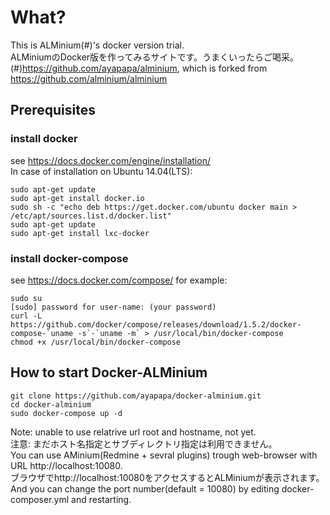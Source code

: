 # What?
This is ALMinium(#)'s docker version trial.  
ALMiniumのDocker版を作ってみるサイトです。うまくいったらご喝采。  
(#)https://github.com/ayapapa/alminium, which is forked from https://github.com/alminium/alminium  

## Prerequisites
### install docker
see https://docs.docker.com/engine/installation/   
In case of installation on Ubuntu 14.04(LTS):  
```shell
sudo apt-get update
sudo apt-get install docker.io
sudo sh -c "echo deb https://get.docker.com/ubuntu docker main > /etc/apt/sources.list.d/docker.list"
sudo apt-get update
sudo apt-get install lxc-docker
```

### install docker-compose
see https://docs.docker.com/compose/
for example:
```shell
sudo su
[sudo] password for user-name: (your password)
curl -L https://github.com/docker/compose/releases/download/1.5.2/docker-compose-`uname -s`-`uname -m` > /usr/local/bin/docker-compose
chmod +x /usr/local/bin/docker-compose
```

## How to start Docker-ALMinium
```shell
git clone https://github.com/ayapapa/docker-alminium.git  
cd docker-alminium  
sudo docker-compose up -d  
```
Note: unable to use relatrive url root and hostname, not yet.  
注意: まだホスト名指定とサブディレクトリ指定は利用できません。  
You can use AMinium(Redmine + sevral plugins) trough web-browser with URL http://localhost:10080.  
ブラウザでhttp://localhost:10080をアクセスするとALMiniumが表示されます。  
And you can change the port number(default = 10080) by editing docker-composer.yml and restarting.
